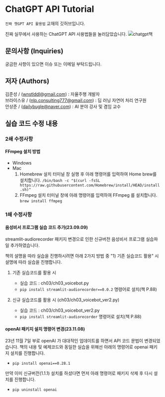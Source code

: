 # ChatGPT API Tutorial
`진짜 챗GPT API 활용법` 교재의 깃허브입니다.  

진짜 실무에서 사용하는 ChatGPT API 사용법들을 눌러담았습니다.
![chatgpt책](https://github.com/chatgpt-kr/chatgpt-api-tutorial/assets/79401093/1716e11f-5e6a-4fb0-bf37-7ec4781166ef)

## 문의사항 (Inquiries)

궁금한 사항이 있으면 이슈 또는 이메일 부탁드립니다.

## 저자 (Authors)

김준성 / (wnstlddl@gmail.com)  : 자율주행 개발자  
브라이스유 / (nlp.consulting777@gmail.com) :  딥 러닝 자연어 처리 연구원  
안상준 / (dailybugle@naver.com) : AI 분야 강사 및 겸임 교수


## 실습 코드 수정 내용
### 2쇄 수정사항
#### FFmpeg 설치 방법
- Windows
- Mac
  1) Homebrew 설치
     터미널 창 실행 후 아래 명령어를 입력하여 Home brew를 설치합니다.
     `/bin/bash -c "$(curl -fsSL https://raw.githubusercontent.com/Homebrew/install/HEAD/install.sh)"`
  3) FFmpeg 설치
    터미널 창에 아래 명령어를 입력하여 FFmpeg 를 설치합니다.
    `brew install ffmpeg`
### 1쇄 수정사항
#### 음성비서 프로그램 실습 코드 추가(23.09.09)
streamlit-audiorecorder 패키지 변경으로 인한 신규버전 음성비서 프로그램 실습파일 추가하였습니다.

책의 설명을 따라 실습을 진행하시려면 아래 2가지 방법 중 "1) 기존 실습코드 활용" 시 설명에 따라 실습을 진행합니다.
1) 기존 실습코드를 활용 시 
   - 실습 코드 : ch03/ch03_voicebot.py
   - `pip install streamlit-audiorecorder==0.0.2` 명령어로 설치(책 P.88)
  
2) 신규 실습코드를 활용 시 (ch03/ch03_voicebot_ver2.py)
   - 실습 코드 : ch03/ch03_voicebot_ver2.py
   - `pip install streamlit-audiorecorder` 명령어로 설치(책 P.88) 

#### openAI 패키지 설치 명령어 변경(23.11.08)
23년 11월 7일 부로 openAI 가 대대적인 업데이트를 하면서 API 코드 문법이 변경되었습니다. 
책의 내용 및 예제코드와 동일한 실습을 위해선 아래의 명령어로 openai 패키지 설치를 진행합니다.
   - `pip install openai==0.28.1`

만약 이미 신규버전(1.1.1) 설치를 하셨다면 먼저 아래 명령어로 패키지 삭제 후 다시 설치를 진행합니다.
   - `pip uninstall openai`
